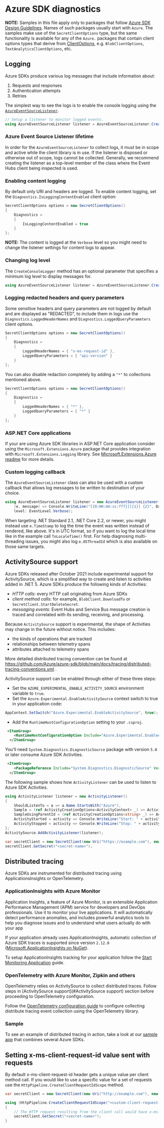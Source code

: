 # Azure SDK diagnostics

**NOTE:** Samples in this file apply only to packages that follow [Azure SDK Design Guidelines](https://azure.github.io/azure-sdk/dotnet_introduction.html). Names of such packages usually start with `Azure`. The samples make use of the `SecretClientOptions` type, but the same functionality is available for any of the `Azure.` packages that contain client options types that derive from [ClientOptions](https://github.com/Azure/azure-sdk-for-net/blob/main/sdk/core/Azure.Core/src/ClientOptions.cs), e.g. `BlobClientOptions`, `TextAnalyticsClientOptions`, etc.

## Logging

Azure SDKs produce various log messages that include information about:
1. Requests and responses
2. Authentication attempts
3. Retries

The simplest way to see the logs is to enable the console logging using the [`AzureEventSourceListener`](https://docs.microsoft.com/dotnet/api/azure.core.diagnostics.azureeventsourcelistener?view=azure-dotnet).

```C# Snippet:ConsoleLogging
// Setup a listener to monitor logged events.
using AzureEventSourceListener listener = AzureEventSourceListener.CreateConsoleLogger();
```

### Azure Event Source Listener lifetime

In order for the `AzureEventSourceListener` to collect logs, it must be in scope and active while the client library is in use.  If the listener is disposed or otherwise out of scope, logs cannot be collected.  Generally, we recommend creating the listener as a top-level member of the class where the Event Hubs client being inspected is used.

### Enabling content logging

By default only URI and headers are logged. To enable content logging, set the `Diagnostics.IsLoggingContentEnabled` client option:

```C# Snippet:LoggingContent
SecretClientOptions options = new SecretClientOptions()
{
    Diagnostics =
    {
        IsLoggingContentEnabled = true
    }
};
```

**NOTE:** The content is logged at the `Verbose` level so you might need to change the listener settings for content logs to appear.

### Changing log level

The `CreateConsoleLogger` method has an optional parameter that specifies a minimum log level to display messages for.

```C# Snippet:ConsoleLoggingLevel
using AzureEventSourceListener listener = AzureEventSourceListener.CreateConsoleLogger(EventLevel.Warning);
```

### Logging redacted headers and query parameters

Some sensitive headers and query parameters are not logged by default and are displayed as "REDACTED", to include them in logs use the `Diagnostics.LoggedHeaderNames` and `Diagnostics.LoggedQueryParameters` client options.

```C# Snippet:LoggingRedactedHeader
SecretClientOptions options = new SecretClientOptions()
{
    Diagnostics =
    {
        LoggedHeaderNames = { "x-ms-request-id" },
        LoggedQueryParameters = { "api-version" }
    }
};
```

You can also disable redaction completely by adding a `"*"` to collections mentioned above.

```C# Snippet:LoggingRedactedHeaderAll
SecretClientOptions options = new SecretClientOptions()
{
    Diagnostics =
    {
        LoggedHeaderNames = { "*" },
        LoggedQueryParameters = { "*" }
    }
};
```

### ASP.NET Core applications

If your are using Azure SDK libraries in ASP.NET Core application consider using the `Microsoft.Extensions.Azure` package that provides integration with `Microsoft.Extensions.Logging` library. See [Microsoft.Extensions.Azure readme](https://github.com/Azure/azure-sdk-for-net/blob/main/sdk/extensions/Microsoft.Extensions.Azure/README.md) for more details.


### Custom logging callback

The `AzureEventSourceListener` class can also be used with a custom callback that allows log messages to be written to destination of your choice.

```C# Snippet:LoggingCallback
using AzureEventSourceListener listener = new AzureEventSourceListener(
    (e, message) => Console.WriteLine("[{0:HH:mm:ss:fff}][{1}] {2}", DateTimeOffset.Now, e.Level, message),
    level: EventLevel.Verbose);
```

When targeting .NET Standard 2.1, .NET Core 2.2, or newer, you might instead use `e.TimeStamp` to log the time the event was written instead of rendered, like above. It's in UTC format, so if you want to log the local time like in the example call `ToLocaleTime()` first.
For help diagnosing multi-threading issues, you might also log `e.OSThreadId` which is also available on those same targets.

## ActivitySource support

Azure SDKs released after October 2021 include experimental support for ActivitySource, which is a simplified way to create and listen to activities added in .NET 5.
Azure SDKs produce the following kinds of Activities:

- *HTTP calls*: every HTTP call originating from Azure SDKs
- *client method calls*: for example, `BlobClient.DownloadTo` or `SecretClient.StartDeleteSecret`.
- *messaging events*: Event Hubs and Service Bus message creation is traced and correlated with its sending, receiving, and processing.

Because `ActivitySource` support is experimental, the shape of Activities may change in the future without notice.  This includes:
- the kinds of operations that are tracked
- relationships between telemetry spans
- attributes attached to telemetry spans

More detailed distributed tracing convention can be found at https://github.com/Azure/azure-sdk/blob/main/docs/tracing/distributed-tracing-conventions.yml .

ActivitySource support can be enabled through either of these three steps:

- Set the `AZURE_EXPERIMENTAL_ENABLE_ACTIVITY_SOURCE` environment variable to `true`.
- Set the `Azure.Experimental.EnableActivitySource` context switch to true in your application code:

```C#
AppContext.SetSwitch("Azure.Experimental.EnableActivitySource", true);
```

- Add the `RuntimeHostConfigurationOption` setting to your `.csproj`.

```xml
 <ItemGroup>
    <RuntimeHostConfigurationOption Include="Azure.Experimental.EnableActivitySource" Value="true" />
  </ItemGroup> 
```

You'll need `System.Diagnostics.DiagnosticSource` package with version `5.0` or later consume Azure SDK Activities.

```xml
 <ItemGroup>
    <PackageReference Include="System.Diagnostics.DiagnosticSource" Version="5.0.1" />
  </ItemGroup> 
```

The following sample shows how `ActivityListener` can be used to listen to Azure SDK Activities.

```C# Snippet:ActivitySourceListen
using ActivityListener listener = new ActivityListener()
{
    ShouldListenTo = a => a.Name.StartsWith("Azure"),
    Sample = (ref ActivityCreationOptions<ActivityContext> _) => ActivitySamplingResult.AllData,
    SampleUsingParentId = (ref ActivityCreationOptions<string> _) => ActivitySamplingResult.AllData,
    ActivityStarted = activity => Console.WriteLine("Start: " + activity.DisplayName),
    ActivityStopped = activity => Console.WriteLine("Stop: " + activity.DisplayName)
};
ActivitySource.AddActivityListener(listener);

var secretClient = new SecretClient(new Uri("https://example.com"), new DefaultAzureCredential());
secretClient.GetSecret("<secret-name>");
```

## Distributed tracing

Azure SDKs are instrumented for distributed tracing using ApplicationsInsights or OpenTelemetry.

### ApplicationInsights with Azure Monitor

Application Insights, a feature of Azure Monitor, is an extensible Application Performance Management (APM) service for developers and DevOps professionals. Use it to monitor your live applications. It will automatically detect performance anomalies, and includes powerful analytics tools to help you diagnose issues and to understand what users actually do with your app

If your application already uses ApplicationInsights, automatic collection of Azure SDK traces is supported since version `2.12.0` ([Microsoft.ApplicationInsights on NuGet](https://www.nuget.org/packages/Microsoft.ApplicationInsights/)).

To setup ApplicationInsights tracking for your application follow the [Start Monitoring Application](https://docs.microsoft.com/azure/azure-monitor/learn/dotnetcore-quick-start) guide.

### OpenTelemetry with Azure Monitor, Zipkin and others

OpenTelemetry relies on ActivitySource to collect distributed traces. Follow steps in [ActivitySource support](#ActivitySource support) section before proceeding to OpenTelemetry configuration.

Follow the [OpenTelemetry configuration guide](https://github.com/open-telemetry/opentelemetry-dotnet#configuration-with-microsoftextensionsdependencyinjection) to configure collecting distribute tracing event collection using the OpenTelemetry library.

### Sample
To see an example of distributed tracing in action, take a look at our [sample app](https://github.com/Azure/azure-sdk-for-net/blob/main/samples/linecounter/README.md) that combines several Azure SDKs.

## Setting x-ms-client-request-id value sent with requests

By default x-ms-client-request-id header gets a unique value per client method call. If you would like to use a specific value for a set of requests use the `HttpPipeline.CreateClientRequestIdScope` method.

```C# Snippet:ClientRequestId
var secretClient = new SecretClient(new Uri("http://example.com"), new DefaultAzureCredential());

using (HttpPipeline.CreateClientRequestIdScope("<custom-client-request-id>"))
{
    // The HTTP request resulting from the client call would have x-ms-client-request-id value set to <custom-client-request-id>
    secretClient.GetSecret("<secret-name>");
}
```
